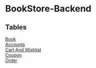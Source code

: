 # BookStore-Backend

## Tables

[Book](https://github.com/Nami2012/BookStore-Backend/blob/Database/BookTable.sql) <br />
[Accounts](https://github.com/Nami2012/BookStore-Backend/blob/Database/Accounts.sql) <br />
[Cart And Wishlist](https://github.com/Nami2012/BookStore-Backend/blob/Database/CartAndWishlist.sql) <br />
[Coupon](https://github.com/Nami2012/BookStore-Backend/blob/Database/Coupon.sql) <br />
[Order](https://github.com/Nami2012/BookStore-Backend/blob/Database/Order.sql) <br />
